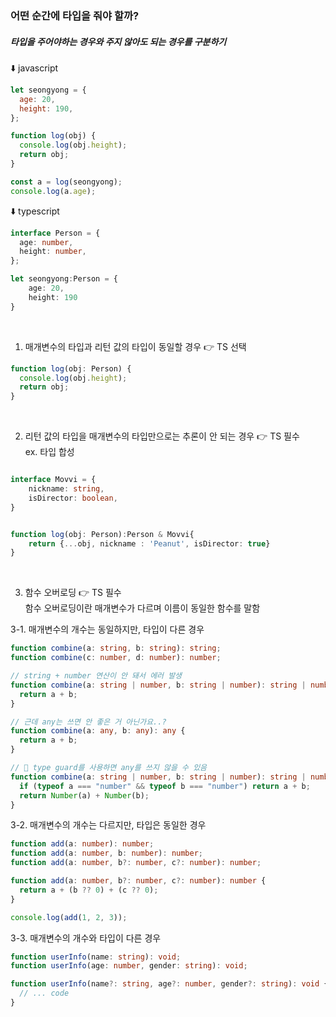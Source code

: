 ### 어떤 순간에 타입을 줘야 할까?

##### 타입을 주어야하는 경우와 주지 않아도 되는 경우를 구분하기

⬇️ javascript

```javascript
let seongyong = {
  age: 20,
  height: 190,
};

function log(obj) {
  console.log(obj.height);
  return obj;
}

const a = log(seongyong);
console.log(a.age);
```

⬇️ typescript

```typescript
interface Person = {
  age: number,
  height: number,
};

let seongyong:Person = {
    age: 20,
    height: 190
}

```

<br />

1. 매개변수의 타입과 리턴 값의 타입이 동일할 경우 👉 TS 선택

```typescript
function log(obj: Person) {
  console.log(obj.height);
  return obj;
}
```

<br />

2. 리턴 값의 타입을 매개변수의 타입만으로는 추론이 안 되는 경우 👉 TS 필수 <br />
   ex. 타입 합성

```typescript

interface Movvi = {
    nickname: string,
    isDirector: boolean,
}


function log(obj: Person):Person & Movvi{
    return {...obj, nickname : 'Peanut', isDirector: true}
}

```

<br />

3. 함수 오버로딩 👉 TS 필수 <br />
   함수 오버로딩이란 매개변수가 다르며 이름이 동일한 함수를 말함

3-1. 매개변수의 개수는 동일하지만, 타입이 다른 경우

```typescript
function combine(a: string, b: string): string;
function combine(c: number, d: number): number;

// string + number 연산이 안 돼서 에러 발생
function combine(a: string | number, b: string | number): string | number {
  return a + b;
}

// 근데 any는 쓰면 안 좋은 거 아닌가요..?
function combine(a: any, b: any): any {
  return a + b;
}

// 🫢 type guard를 사용하면 any를 쓰지 않을 수 있음
function combine(a: string | number, b: string | number): string | number {
  if (typeof a === "number" && typeof b === "number") return a + b;
  return Number(a) + Number(b);
}
```

3-2. 매개변수의 개수는 다르지만, 타입은 동일한 경우

```typescript
function add(a: number): number;
function add(a: number, b: number): number;
function add(a: number, b?: number, c?: number): number;

function add(a: number, b?: number, c?: number): number {
  return a + (b ?? 0) + (c ?? 0);
}

console.log(add(1, 2, 3));
```

3-3. 매개변수의 개수와 타입이 다른 경우

```typescript
function userInfo(name: string): void;
function userInfo(age: number, gender: string): void;

function userInfo(name?: string, age?: number, gender?: string): void {
  // ... code
}
```
